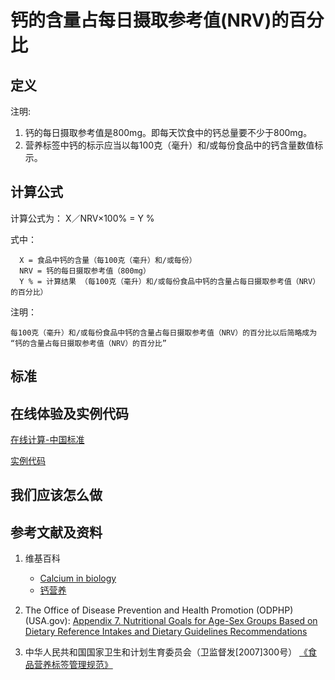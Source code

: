 # 钙的含量占每日摄取参考值(NRV)的百分比

## 定义

注明:

1. 钙的每日摄取参考值是800mg。即每天饮食中的钙总量要不少于800mg。
2. 营养标签中钙的标示应当以每100克（毫升）和/或每份食品中的钙含量数值标示。

## 计算公式

计算公式为： X／NRV×100% = Y %	

式中： 

	  X = 食品中钙的含量（每100克（毫升）和/或每份）	  
      NRV = 钙的每日摄取参考值（800mg）
	  Y % = 计算结果 （每100克（毫升）和/或每份食品中钙的含量占每日摄取参考值（NRV）的百分比）

注明：

	每100克（毫升）和/或每份食品中钙的含量占每日摄取参考值（NRV）的百分比以后简略成为 “钙的含量占每日摄取参考值（NRV）的百分比”	

## 标准

## 在线体验及实例代码

[在线计算-中国标准](https://jsfiddle.net/quanbinn/ops4545s/)

[实例代码](https://github.com/quanbinn/Basic-Health-Knowledge-We-Need-To-Learn/tree/master/code/%E4%BD%93%E9%AA%8C%E8%90%A5%E5%85%BB%E7%B4%A0%E7%9A%84%E5%90%AB%E9%87%8F%E5%8D%A0%E6%AF%8F%E6%97%A5%E6%91%84%E5%8F%96%E5%8F%82%E8%80%83%E5%80%BC(NRV)%E7%9A%84%E7%99%BE%E5%88%86%E6%AF%94/%E9%92%99)

## 我们应该怎么做

## 参考文献及资料

1. 维基百科
	- [Calcium in biology](https://en.wikipedia.org/wiki/Calcium_in_biology)
	- [钙营养](https://zh.wikipedia.org/wiki/%E9%88%A3%E7%87%9F%E9%A4%8A)

2. The Office of Disease Prevention and Health Promotion (ODPHP) (USA.gov): [Appendix 7. Nutritional Goals for Age-Sex Groups Based on Dietary Reference Intakes and Dietary Guidelines Recommendations](https://health.gov/dietaryguidelines/2015/guidelines/appendix-7/)

3. 中华人民共和国国家卫生和计划生育委员会（卫监督发[2007]300号） [《食品营养标签管理规范》](http://www.nhfpc.gov.cn/sps/s3593/200804/e6c1613d28004cf095546ab84723834b.shtml)

